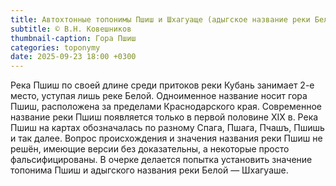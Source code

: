 ```yaml
---
title: Автохтонные топонимы Пшиш и Шхагуаще (адыгское название реки Белой)
subtitle: © В.Н. Ковешников
thumbnail-caption: Гора Пшиш
categories: toponymy
date: 2025-09-23 18:00 +0300
---
```

Река Пшиш по своей длине среди притоков реки Кубань занимает 2-е место, уступая лишь реке Белой. Одноименное название носит гора Пшиш, расположена за пределами Краснодарского края. Современное название реки Пшиш появляется только в первой половине ХIХ в. Река Пшиш на картах обозначалась по разному Спага, Пшага, Пчашъ, Пшишь и так далее. Вопрос происхождения и значения названия реки Пшиш не решён, имеющие версии без доказательны, а некоторые просто фальсифицированы. В очерке делается попытка установить значение топонима Пшиш и адыгского названия реки Белой — Шхагуаше.